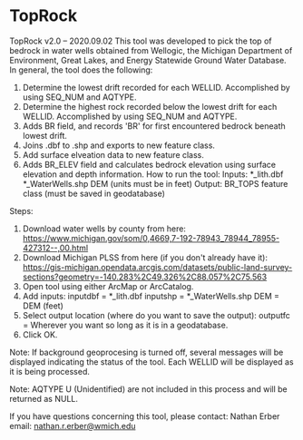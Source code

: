 # TopRock

TopRock v2.0 – 2020.09.02
This tool was developed to pick the top of bedrock in water wells obtained from Wellogic, the Michigan Department of Environment, Great Lakes, and Energy Statewide Ground Water Database. 
In general, the tool does the following:
1. Determine the lowest drift recorded for each WELLID.  Accomplished by using SEQ_NUM and AQTYPE.
2. Determine the highest rock recorded below the lowest drift for each WELLID. Accomplished by using SEQ_NUM and AQTYPE.
3. Adds BR field, and records 'BR' for first encountered bedrock beneath lowest drift.
4. Joins .dbf to .shp and exports to new feature class.
5. Add surface elveation data to new feature class.
6. Adds BR_ELEV field and calculates bedrock elevation using surface elevation and depth information.
How to run the tool:
Inputs:
*_lith.dbf
*_WaterWells.shp
DEM (units must be in feet)
Output:
BR_TOPS feature class (must be saved in geodatabase)

Steps:
1. Download water wells by county from here:
	https://www.michigan.gov/som/0,4669,7-192-78943_78944_78955-427312--,00.html
2. Download Michigan PLSS from here (if you don't already have it):
	https://gis-michigan.opendata.arcgis.com/datasets/public-land-survey-sections?geometry=-140.283%2C49.326%2C88.057%2C75.563	
3. Open tool using either ArcMap or ArcCatalog.
4. Add inputs:
	inputdbf = *_lith.dbf
	inputshp = *_WaterWells.shp
	DEM = DEM (feet)
5. Select output location (where do you want to save the output):
	outputfc = Wherever you want so long as it is in a geodatabase.
6. Click OK.

Note: If background geoprocesing is turned off, several messages will be displayed indicating the status of the tool. Each WELLID will be displayed as it is being processed.

Note: AQTYPE U (Unidentified) are not included in this process and will be returned as NULL.

If you have questions concerning this tool, please contact:
Nathan Erber
email: nathan.r.erber@wmich.edu
